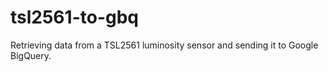# tsl2561-to-gbq
Retrieving data from a TSL2561 luminosity sensor and sending it to Google BigQuery.
